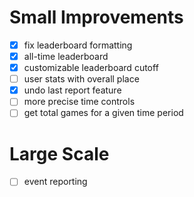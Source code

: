 # Small Improvements

- [x] fix leaderboard formatting
- [x] all-time leaderboard
- [x] customizable leaderboard cutoff
- [ ] user stats with overall place
- [x] undo last report feature
- [ ] more precise time controls
- [ ] get total games for a given time period

# Large Scale

- [ ] event reporting
